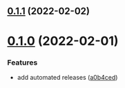## [0.1.1](https://git.bytecode.nl/bytecode/genesis/compare/v0.1.0...v0.1.1) (2022-02-02)

# [0.1.0](https://git.bytecode.nl/bytecode/genesis/compare/v0.0.1...v0.1.0) (2022-02-01)


### Features

* add automated releases ([a0b4ced](https://git.bytecode.nl/bytecode/genesis/commit/a0b4ced52a35579a38dac84df3a461682e21010f))
